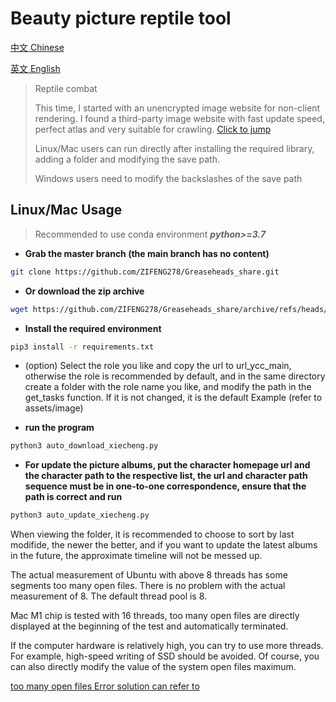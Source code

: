 # Beauty picture reptile tool

[中文 Chinese](https://github.com/ZIFENG278/Greaseheads_share)

[英文 English](https://github.com/ZIFENG278/Greaseheads_share/blob/master/README_EN.md)

> Reptile combat
>
> This time, I started with an unencrypted image website for non-client rendering. I found a third-party image website with fast update speed, perfect atlas and very suitable for crawling. [Click to jump](https://www.xsnvshen.com)
>
> Linux/Mac users can run directly after installing the required library, adding a folder and modifying the save path.
>
> Windows users need to modify the backslashes of the save path



## Linux/Mac Usage

> Recommended to use conda environment ***python>=3.7***

- **Grab the master branch (the main branch has no content)**

```bash
git clone https://github.com/ZIFENG278/Greaseheads_share.git
```
- **Or download the zip archive**
```bash
wget https://github.com/ZIFENG278/Greaseheads_share/archive/refs/heads/master.zip
```
- **Install the required environment**

```bash
pip3 install -r requirements.txt
```

- (option) Select the role you like and copy the url to url_ycc_main, otherwise the role is recommended by default, and in the same directory create a folder with the role name you like, and modify the path in the get_tasks function. 
If it is not changed, it is the default Example (refer to assets/image)


- **run the program**
```bash
python3 auto_download_xiecheng.py
```
- **For update the picture albums, put the character homepage url and the character path to the respective list, the url and character path sequence must be in one-to-one correspondence, ensure that the path is correct and run**
```bash
python3 auto_update_xiecheng.py
````
When viewing the folder, it is recommended to choose to sort by last modifide, the newer the better, and if you want to update the latest albums in the future, the approximate timeline will not be messed up.

The actual measurement of Ubuntu with above 8 threads has some segments too many open files. There is no problem with the actual measurement of 8. The default thread pool is 8.

Mac M1 chip is tested with 16 threads, too many open files are directly displayed at the beginning of the test and automatically terminated.

If the computer hardware is relatively high, you can try to use more threads. For example, high-speed writing of SSD should be avoided. Of course, you can also directly modify the value of the system open files maximum.

[too many open files Error solution can refer to](https://support.axway.com/kb/101749/language/en#:~:text=The%20%22Too%20many%20open%20files%22%20message%20means%20that%20the%20operating,command%20displays%20the%20current%20limit.)



